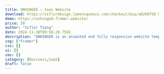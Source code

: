 ```yaml
---
title: UNHINGED — Saas Website
download: https://viflordesign.lemonsqueezy.com/checkout/buy/a8209f56-5fb7-44f9-9910-69ec5ca17861
demo: https://unhinged.framer.website/
price: 59
author: "Viflor Tiong"
date: 2024-11-30T09:56:28.759Z
description: "UNHINGED is an animated and fully responsive website template, tailored for agencies & SaaS businesses. It has an exquisite, high-end aesthetic, and edgy vibe that can be easily edited."
ssg: ["Framer"]
css: []
ui: []
cms: []
category: [Business,SaaS]
draft: false
---
```

